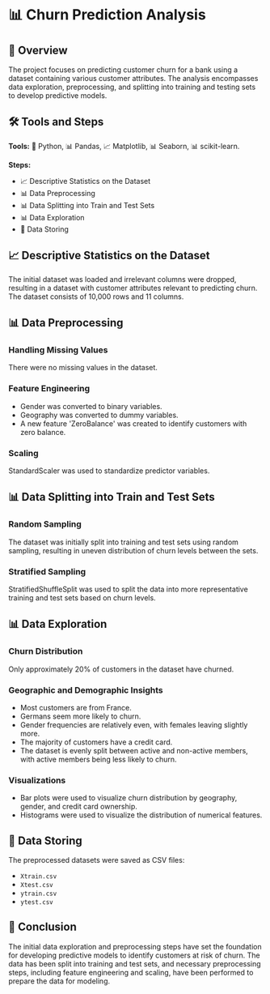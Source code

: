 # 📊 Churn Prediction Analysis

## 📝 Overview

The project focuses on predicting customer churn for a bank using a dataset containing various customer attributes. The analysis encompasses data exploration, preprocessing, and splitting into training and testing sets to develop predictive models.

## 🛠️ Tools and Steps

**Tools:** 🐍 Python, 📊 Pandas, 📈 Matplotlib, 📊 Seaborn, 📊 scikit-learn.

**Steps:**
- 📈 Descriptive Statistics on the Dataset
- 📊 Data Preprocessing
- 📊 Data Splitting into Train and Test Sets
- 📊 Data Exploration
- 📝 Data Storing

## 📈 Descriptive Statistics on the Dataset

The initial dataset was loaded and irrelevant columns were dropped, resulting in a dataset with customer attributes relevant to predicting churn. The dataset consists of 10,000 rows and 11 columns.

## 📊 Data Preprocessing

### Handling Missing Values
There were no missing values in the dataset.

### Feature Engineering
- Gender was converted to binary variables.
- Geography was converted to dummy variables.
- A new feature 'ZeroBalance' was created to identify customers with zero balance.

### Scaling
StandardScaler was used to standardize predictor variables.

## 📊 Data Splitting into Train and Test Sets

### Random Sampling
The dataset was initially split into training and test sets using random sampling, resulting in uneven distribution of churn levels between the sets.

### Stratified Sampling
StratifiedShuffleSplit was used to split the data into more representative training and test sets based on churn levels.

## 📊 Data Exploration

### Churn Distribution
Only approximately 20% of customers in the dataset have churned.

### Geographic and Demographic Insights
- Most customers are from France.
- Germans seem more likely to churn.
- Gender frequencies are relatively even, with females leaving slightly more.
- The majority of customers have a credit card.
- The dataset is evenly split between active and non-active members, with active members being less likely to churn.

### Visualizations
- Bar plots were used to visualize churn distribution by geography, gender, and credit card ownership.
- Histograms were used to visualize the distribution of numerical features.

## 📝 Data Storing

The preprocessed datasets were saved as CSV files:
- `Xtrain.csv`
- `Xtest.csv`
- `ytrain.csv`
- `ytest.csv`

## 📝 Conclusion

The initial data exploration and preprocessing steps have set the foundation for developing predictive models to identify customers at risk of churn. The data has been split into training and test sets, and necessary preprocessing steps, including feature engineering and scaling, have been performed to prepare the data for modeling.
